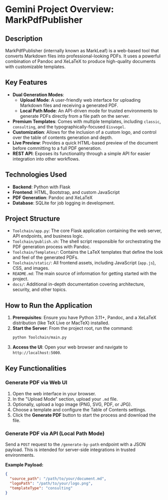 # Gemini Project Overview: MarkPdfPublisher

## Description

MarkPdfPublisher (internally known as MarkLeaf) is a web-based tool that converts Markdown files into professional-looking PDFs. It uses a powerful combination of Pandoc and XeLaTeX to produce high-quality documents with customizable templates.

## Key Features

- **Dual Generation Modes**:
    - **Upload Mode**: A user-friendly web interface for uploading Markdown files and receiving a generated PDF.
    - **Local Path Mode**: An API-driven mode for trusted environments to generate PDFs directly from a file path on the server.
- **Premium Templates**: Comes with multiple templates, including `classic`, `consulting`, and the typographically-focused `Eisvogel`.
- **Customization**: Allows for the inclusion of a custom logo, and control over the table of contents generation and depth.
- **Live Preview**: Provides a quick HTML-based preview of the document before committing to a full PDF generation.
- **REST API**: Exposes its functionality through a simple API for easier integration into other workflows.

## Technologies Used

- **Backend**: Python with Flask
- **Frontend**: HTML, Bootstrap, and custom JavaScript
- **PDF Generation**: Pandoc and XeLaTeX
- **Database**: SQLite for job logging in development.

## Project Structure

- `Toolchain/app.py`: The core Flask application containing the web server, API endpoints, and business logic.
- `Toolchain/publish.sh`: The shell script responsible for orchestrating the PDF generation process with Pandoc.
- `Toolchain/Templates/`: Contains the LaTeX templates that define the look and feel of the generated PDFs.
- `Toolchain/static/`: All frontend assets, including JavaScript (`app.js`), CSS, and images.
- `README.md`: The main source of information for getting started with the project.
- `docs/`: Additional in-depth documentation covering architecture, security, and other topics.

## How to Run the Application

1.  **Prerequisites**: Ensure you have Python 3.11+, Pandoc, and a XeLaTeX distribution (like TeX Live or MacTeX) installed.
2.  **Start the Server**: From the project root, run the command:
    ```bash
    python Toolchain/main.py
    ```
3.  **Access the UI**: Open your web browser and navigate to `http://localhost:5000`.

## Key Functionalities

### Generate PDF via Web UI

1.  Open the web interface in your browser.
2.  In the "Upload Mode" section, upload your `.md` file.
3.  Optionally, upload a logo image (PNG, SVG, PDF, or JPG).
4.  Choose a template and configure the Table of Contents settings.
5.  Click the **Generate PDF** button to start the process and download the file.

### Generate PDF via API (Local Path Mode)

Send a `POST` request to the `/generate-by-path` endpoint with a JSON payload. This is intended for server-side integrations in trusted environments.

**Example Payload:**
```json
{
  "source_path": "/path/to/your/document.md",
  "logoPath": "/path/to/your/logo.png",
  "templateType": "consulting"
}
```
